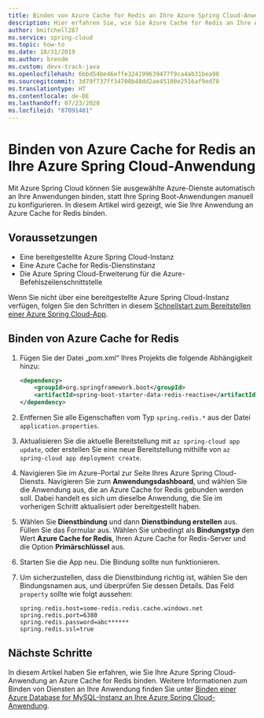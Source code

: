 ```yaml
---
title: Binden von Azure Cache for Redis an Ihre Azure Spring Cloud-Anwendung
description: Hier erfahren Sie, wie Sie Azure Cache for Redis an Ihre Azure Spring Cloud-Anwendung binden.
author: bmitchell287
ms.service: spring-cloud
ms.topic: how-to
ms.date: 10/31/2019
ms.author: brendm
ms.custom: devx-track-java
ms.openlocfilehash: 6bbd54be46effe324199639477f9ca4ab31bea98
ms.sourcegitcommit: 3d79f737ff34708b48dd2ae45100e2516af9ed78
ms.translationtype: HT
ms.contentlocale: de-DE
ms.lasthandoff: 07/23/2020
ms.locfileid: "87091401"
---
```

# <a name="bind-azure-cache-for-redis-to-your-azure-spring-cloud-application"></a>Binden von Azure Cache for Redis an Ihre Azure Spring Cloud-Anwendung 

Mit Azure Spring Cloud können Sie ausgewählte Azure-Dienste automatisch an Ihre Anwendungen binden, statt Ihre Spring Boot-Anwendungen manuell zu konfigurieren. In diesem Artikel wird gezeigt, wie Sie Ihre Anwendung an Azure Cache for Redis binden.

## <a name="prerequisites"></a>Voraussetzungen

* Eine bereitgestellte Azure Spring Cloud-Instanz
* Eine Azure Cache for Redis-Dienstinstanz
* Die Azure Spring Cloud-Erweiterung für die Azure-Befehlszeilenschnittstelle

Wenn Sie nicht über eine bereitgestellte Azure Spring Cloud-Instanz verfügen, folgen Sie den Schritten in diesem [Schnellstart zum Bereitstellen einer Azure Spring Cloud-App](spring-cloud-quickstart-launch-app-portal.md).

## <a name="bind-azure-cache-for-redis"></a>Binden von Azure Cache for Redis

1. Fügen Sie der Datei „pom.xml“ Ihres Projekts die folgende Abhängigkeit hinzu:

    ```xml
    <dependency>
        <groupId>org.springframework.boot</groupId>
        <artifactId>spring-boot-starter-data-redis-reactive</artifactId>
    </dependency>
    ```
1. Entfernen Sie alle Eigenschaften vom Typ `spring.redis.*` aus der Datei `application.properties`.

1. Aktualisieren Sie die aktuelle Bereitstellung mit `az spring-cloud app update`, oder erstellen Sie eine neue Bereitstellung mithilfe von `az spring-cloud app deployment create`.

1. Navigieren Sie im Azure-Portal zur Seite Ihres Azure Spring Cloud-Diensts. Navigieren Sie zum **Anwendungsdashboard**, und wählen Sie die Anwendung aus, die an Azure Cache for Redis gebunden werden soll. Dabei handelt es sich um dieselbe Anwendung, die Sie im vorherigen Schritt aktualisiert oder bereitgestellt haben.

1. Wählen Sie **Dienstbindung** und dann **Dienstbindung erstellen** aus. Füllen Sie das Formular aus. Wählen Sie unbedingt als **Bindungstyp** den Wert **Azure Cache for Redis**, Ihren Azure Cache for Redis-Server und die Option **Primärschlüssel** aus.

1. Starten Sie die App neu. Die Bindung sollte nun funktionieren.

1. Um sicherzustellen, dass die Dienstbindung richtig ist, wählen Sie den Bindungsnamen aus, und überprüfen Sie dessen Details. Das Feld `property` sollte wie folgt aussehen:
    ```
    spring.redis.host=some-redis.redis.cache.windows.net
    spring.redis.port=6380
    spring.redis.password=abc******
    spring.redis.ssl=true
    ```

## <a name="next-steps"></a>Nächste Schritte

In diesem Artikel haben Sie erfahren, wie Sie Ihre Azure Spring Cloud-Anwendung an Azure Cache for Redis binden. Weitere Informationen zum Binden von Diensten an Ihre Anwendung finden Sie unter [Binden einer Azure Database for MySQL-Instanz an Ihre Azure Spring Cloud-Anwendung](spring-cloud-tutorial-bind-mysql.md).
